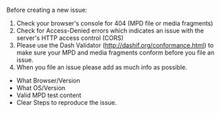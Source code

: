Before creating a new issue:
1. Check your browser's console for 404 (MPD file or media fragments) 
2. Check for Access-Denied errors which indicates an issue with the server's HTTP access control (CORS)
3. Please use the Dash Validator (http://dashif.org/conformance.html) to make sure your MPD and media fragments conform before you file an issue.
4. When you file an issue please add as much info as possible.  
* What Browser/Version
* What OS/Version
* Valid MPD test content
* Clear Steps to reproduce the issue.